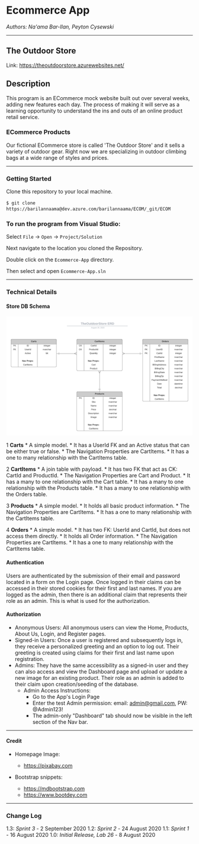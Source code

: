 # Ecommerce App

*Authors: Na'ama Bar-Ilan, Peyton Cysewski*

----

## The Outdoor Store
Link: https://theoutdoorstore.azurewebsites.net/

## Description
This program is an ECommerce mock website built out over several weeks, adding new features each day. The process of making it will serve as a learning opportunity to understand the ins and outs of an online product retail service.

### ECommerce Products
Our fictional ECommerce store is called 'The Outdoor Store' and it sells a variety of outdoor gear. Right now we are specializing in outdoor climbing bags at a wide range of styles and prices.

---

### Getting Started
Clone this repository to your local machine.

```
$ git clone https://barilannaama@dev.azure.com/barilannaama/ECOM/_git/ECOM
```

### To run the program from Visual Studio:
Select ```File``` -> ```Open``` -> ```Project/Solution```

Next navigate to the location you cloned the Repository.

Double click on the ```Ecommerce-App``` directory.

Then select and open ```Ecommerce-App.sln```

---

### Technical Details

#### Store DB Schema

![StoreDbERD](/Assets/ERD.png)

1 **Carts**
	* A simple model. 
	* It has a UserId FK and an Active status that can be either true or false. 
	* The Navigation Properties are CartItems. 
	* It has a one to many relationship with the CartItems table. 

2 **CartItems**
	* A join table with payload. 
	* It has two FK that act as CK: CartId and ProductId. 
	* The Navigation Properties are Cart and Product. 
	* It has a many to one relationship with the Cart table.
	* It has a many to one relationship with the Products table. 
	* It has a many to one relationship with the Orders table. 

3 **Products**
	* A simple model. 
	* It holds all basic product information. 
	* The Navigation Properties are CartItems. 
	* It has a one to many relationship with the CartItems table. 

4 **Orders**
	* A simple model. 
	* It has two FK: UserId and CartId, but does not access them directly. 
	* It holds all Order information. 
	* The Navigation Properties are CartItems. 
	* It has a one to many relationship with the CartItems table. 

#### Authentication
Users are authenticated by the submission of their email and password located in a form on the Login page. Once logged in their claims can be accessed in their stored cookies for their first and last names. If you are logged as the admin, then there is an additional claim that represents their role as an admin. This is what is used for the authorization.

#### Authorization
- Anonymous Users: All anonymous users can view the Home, Products, About Us, Login, and Register pages.
- Signed-in Users: Once a user is registered and subsequently logs in, they receive a personalized greeting and an option to log out. Their greeting is created using claims for their first and last name upon registration.
- Admins: They have the same accessibility as a signed-in user and they can also access and view the Dashboard page and upload or update a new image for an existing product. Their role as an admin is added to their claim upon creation/seeding of the database.
	- Admin Access Instructions:
		- Go to the App's Login Page
		- Enter the test Admin permission: email: admin@gmail.com, PW: @Admin123!
		- The admin-only "Dashboard" tab should now be visible in the left section of the Nav bar. 


---
#### Credit

* Homepage Image: 
	* https://pixabay.com

* Bootstrap snippets: 
	*  https://mdbootstrap.com
	*  https://www.bootdey.com


---

### Change Log
1.3: *Sprint 3* - 2 September 2020
1.2: *Sprint 2* - 24 August 2020
1.1: *Sprint 1* - 16 August 2020
1.0: *Initial Release, Lab 26* - 8 August 2020